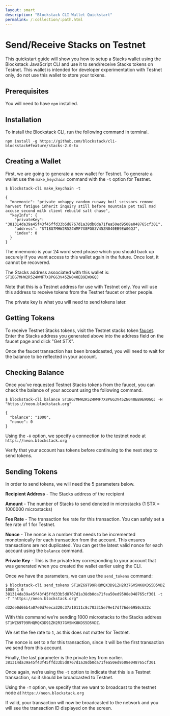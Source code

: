 ```yaml
---
layout: smart
description: "Blockstack CLI Wallet Quickstart"
permalink: /:collection/:path.html
---
```

# Send/Receive Stacks on Testnet

This quickstart guide will show you how to setup a Stacks wallet using the Blockstack JavaScript CLI and use it to send/receive Stacks tokens on Testnet. This wallet is intended for developer experimentation with Testnet only, do not use this wallet to store your tokens.

## Prerequisites

You will need to have `npm` installed.

## Installation

To install the Blockstack CLI, run the following command in terminal. 

`npm install -g https://github.com/blockstack/cli-blockstack#feature/stacks-2.0-tx` 

## Creating a Wallet

First, we are going to generate a new wallet for Testnet. To generate a wallet use the `make_keychain` command with the `-t` option for Testnet.

```
$ blockstack-cli make_keychain -t

{
  "mnemonic": "private unhappy random runway boil scissors remove harvest fatigue inherit inquiry still before mountain pet tail mad accuse second milk client rebuild salt chase",
  "keyInfo": {
    "privateKey": "381314da39a45f43f45ffd33b5d8767d1a38db0da71fea50ed9508e048765cf301",
    "address": "ST1BG7MHW2R524WMF7X8PGG3V45ZN040EB9EW0GQJ",
    "index": 0
  }
}
```

The mnemonic is your 24 word seed phrase which you should back up securely if you want access to this wallet again in the future. Once lost, it cannot be recovered. 

The Stacks address associated with this wallet is: 
`ST1BG7MHW2R524WMF7X8PGG3V45ZN040EB9EW0GQJ`

Note that this is a Testnet address for use with Testnet only. You will use this address to receive tokens from the Testnet faucet or other people.

The private key is what you will need to send tokens later. 

## Getting Tokens

To receive Testnet Stacks tokens, visit the Testnet stacks token [faucet](https://testnet.blockstack.org/faucet). Enter the Stacks address you generated above into the address field on the faucet page and click "Get STX".

Once the faucet transaction has been broadcasted, you will need to wait for the balance to be reflected in your account.

## Checking Balance

Once you’ve requested Testnet Stacks tokens from the faucet, you can check the balance of your account using the following command. 

```
$ blockstack-cli balance ST1BG7MHW2R524WMF7X8PGG3V45ZN040EB9EW0GQJ -H "https://neon.blockstack.org"

{
  "balance": "1000",
  "nonce": 0
}
``` 

Using the `-H` option, we specify a connection to the testnet node at `https://neon.blockstack.org`

Verify that your account has tokens before continuing to the next step to send tokens.

## Sending Tokens

In order to send tokens, we will need the 5 parameters below.

**Recipient Address** - The Stacks address of the recipient

**Amount** - The number of Stacks to send denoted in microstacks (1 STX = 1000000 microstacks)

**Fee Rate** - The transaction fee rate for this transaction. You can safely set a fee rate of 1 for Testnet.

**Nonce** - The nonce is a number that needs to be incremented monotonically for each transaction from the account. This ensures transactions are not duplicated. You can get the latest valid nonce for each account using the `balance` command.

**Private Key** - This is the private key corresponding to your account that was generated when you created the wallet earlier using the CLI.

Once we have the parameters, we can use the  `send_tokens` command:

```
$ blockstack-cli send_tokens ST1WZ69T99RHQMQX3D91ZH2R37GV5NK8KDS5D5VDZ 1000 1 0 381314da39a45f43f45ffd33b5d8767d1a38db0da71fea50ed9508e048765cf301 -t -T "https://neon.blockstack.org"

d32de0d66b4a07e0d7eeca320c37a10111c8c703315e79e17df76de6950c622c
```    

With this command we’re sending 1000 microstacks to the Stacks address `ST1WZ69T99RHQMQX3D91ZH2R37GV5NK8KDS5D5VDZ`. 

We set the fee rate to `1`, as this does not matter for Testnet. 

The nonce is set to `0` for this transaction, since it will be the first transaction we send from this account. 

Finally, the last parameter is the private key from earlier. `381314da39a45f43f45ffd33b5d8767d1a38db0da71fea50ed9508e048765cf301` 

Once again, we’re using the `-t` option to indicate that this is a Testnet transaction, so it should be broadcasted to Testnet.

Using the `-T` option, we specify that we want to broadcast to the testnet node at `https://neon.blockstack.org`

If valid, your transaction will now be broadcasted to the network and you will see the transaction ID displayed on the screen.

